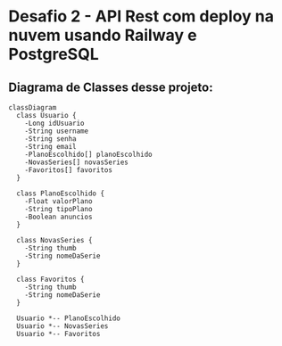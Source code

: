 # Desafio 2 - API Rest com deploy na nuvem usando Railway e PostgreSQL

## Diagrama de Classes desse projeto:

``` mermaid
classDiagram
  class Usuario {
    -Long idUsuario
    -String username
    -String senha
    -String email
    -PlanoEscolhido[] planoEscolhido
    -NovasSeries[] novasSeries
    -Favoritos[] favoritos
  }

  class PlanoEscolhido {
    -Float valorPlano
    -String tipoPlano
    -Boolean anuncios
  }

  class NovasSeries {
    -String thumb
    -String nomeDaSerie
  }

  class Favoritos {
    -String thumb
    -String nomeDaSerie
  }

  Usuario *-- PlanoEscolhido
  Usuario *-- NovasSeries
  Usuario *-- Favoritos
```
